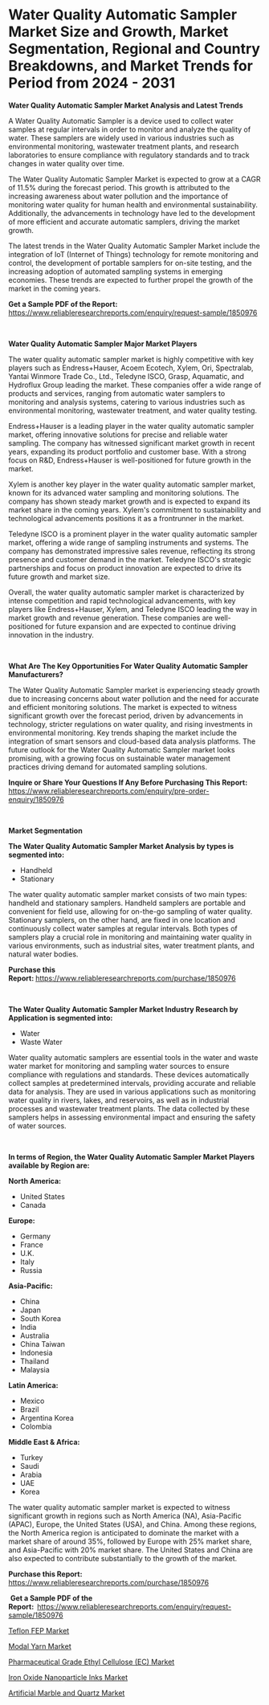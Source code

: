 <p><h1>Water Quality Automatic Sampler Market Size and Growth, Market Segmentation, Regional and Country Breakdowns, and Market Trends for Period from 2024 -  2031</h1></p><p><strong>Water Quality Automatic Sampler Market Analysis and Latest Trends</strong></p>
<p><p>A Water Quality Automatic Sampler is a device used to collect water samples at regular intervals in order to monitor and analyze the quality of water. These samplers are widely used in various industries such as environmental monitoring, wastewater treatment plants, and research laboratories to ensure compliance with regulatory standards and to track changes in water quality over time.</p><p>The Water Quality Automatic Sampler Market is expected to grow at a CAGR of 11.5% during the forecast period. This growth is attributed to the increasing awareness about water pollution and the importance of monitoring water quality for human health and environmental sustainability. Additionally, the advancements in technology have led to the development of more efficient and accurate automatic samplers, driving the market growth.</p><p>The latest trends in the Water Quality Automatic Sampler Market include the integration of IoT (Internet of Things) technology for remote monitoring and control, the development of portable samplers for on-site testing, and the increasing adoption of automated sampling systems in emerging economies. These trends are expected to further propel the growth of the market in the coming years.</p></p>
<p><strong>Get a Sample PDF of the Report:&nbsp;</strong> <a href="https://www.reliableresearchreports.com/enquiry/request-sample/1850976">https://www.reliableresearchreports.com/enquiry/request-sample/1850976</a></p>
<p>&nbsp;</p>
<p><strong>Water Quality Automatic Sampler Major Market Players</strong></p>
<p><p>The water quality automatic sampler market is highly competitive with key players such as Endress+Hauser, Acoem Ecotech, Xylem, Ori, Spectralab, Yantai Winmore Trade Co., Ltd., Teledyne ISCO, Grasp, Aquamatic, and Hydroflux Group leading the market. These companies offer a wide range of products and services, ranging from automatic water samplers to monitoring and analysis systems, catering to various industries such as environmental monitoring, wastewater treatment, and water quality testing.</p><p>Endress+Hauser is a leading player in the water quality automatic sampler market, offering innovative solutions for precise and reliable water sampling. The company has witnessed significant market growth in recent years, expanding its product portfolio and customer base. With a strong focus on R&D, Endress+Hauser is well-positioned for future growth in the market.</p><p>Xylem is another key player in the water quality automatic sampler market, known for its advanced water sampling and monitoring solutions. The company has shown steady market growth and is expected to expand its market share in the coming years. Xylem's commitment to sustainability and technological advancements positions it as a frontrunner in the market.</p><p>Teledyne ISCO is a prominent player in the water quality automatic sampler market, offering a wide range of sampling instruments and systems. The company has demonstrated impressive sales revenue, reflecting its strong presence and customer demand in the market. Teledyne ISCO's strategic partnerships and focus on product innovation are expected to drive its future growth and market size.</p><p>Overall, the water quality automatic sampler market is characterized by intense competition and rapid technological advancements, with key players like Endress+Hauser, Xylem, and Teledyne ISCO leading the way in market growth and revenue generation. These companies are well-positioned for future expansion and are expected to continue driving innovation in the industry.</p></p>
<p>&nbsp;</p>
<p><strong>What Are The Key Opportunities For Water Quality Automatic Sampler Manufacturers?</strong></p>
<p><p>The Water Quality Automatic Sampler market is experiencing steady growth due to increasing concerns about water pollution and the need for accurate and efficient monitoring solutions. The market is expected to witness significant growth over the forecast period, driven by advancements in technology, stricter regulations on water quality, and rising investments in environmental monitoring. Key trends shaping the market include the integration of smart sensors and cloud-based data analysis platforms. The future outlook for the Water Quality Automatic Sampler market looks promising, with a growing focus on sustainable water management practices driving demand for automated sampling solutions.</p></p>
<p><strong>Inquire or Share Your Questions If Any Before Purchasing This Report:</strong> <a href="https://www.reliableresearchreports.com/enquiry/pre-order-enquiry/1850976">https://www.reliableresearchreports.com/enquiry/pre-order-enquiry/1850976</a></p>
<p>&nbsp;</p>
<p><strong>Market Segmentation</strong></p>
<p><strong>The Water Quality Automatic Sampler Market Analysis by types is segmented into:</strong></p>
<p><ul><li>Handheld</li><li>Stationary</li></ul></p>
<p><p>The water quality automatic sampler market consists of two main types: handheld and stationary samplers. Handheld samplers are portable and convenient for field use, allowing for on-the-go sampling of water quality. Stationary samplers, on the other hand, are fixed in one location and continuously collect water samples at regular intervals. Both types of samplers play a crucial role in monitoring and maintaining water quality in various environments, such as industrial sites, water treatment plants, and natural water bodies.</p></p>
<p><strong>Purchase this Report:&nbsp;</strong><a href="https://www.reliableresearchreports.com/purchase/1850976">https://www.reliableresearchreports.com/purchase/1850976</a></p>
<p>&nbsp;</p>
<p><strong>The Water Quality Automatic Sampler Market Industry Research by Application is segmented into:</strong></p>
<p><ul><li>Water</li><li>Waste Water</li></ul></p>
<p><p>Water quality automatic samplers are essential tools in the water and waste water market for monitoring and sampling water sources to ensure compliance with regulations and standards. These devices automatically collect samples at predetermined intervals, providing accurate and reliable data for analysis. They are used in various applications such as monitoring water quality in rivers, lakes, and reservoirs, as well as in industrial processes and wastewater treatment plants. The data collected by these samplers helps in assessing environmental impact and ensuring the safety of water sources.</p></p>
<p>&nbsp;</p>
<p><strong>In terms of Region, the Water Quality Automatic Sampler Market Players available by Region are:</strong></p>
<p>
    <p> <strong> North America: </strong>
        <ul>
            <li>United States</li>
            <li>Canada</li>
        </ul>
        </p> 
    <p> <strong> Europe: </strong>
        <ul>
            <li>Germany</li>
            <li>France</li>
            <li>U.K.</li>
            <li>Italy</li>
            <li>Russia</li>
        </ul>
        </p> 
    <p> <strong> Asia-Pacific: </strong>
        <ul>
            <li>China</li>
            <li>Japan</li>
            <li>South Korea</li>
            <li>India</li>
            <li>Australia</li>
            <li>China Taiwan</li>
            <li>Indonesia</li>
            <li>Thailand</li>
            <li>Malaysia</li>
        </ul>
        </p> 
    <p> <strong> Latin America: </strong>
        <ul>
            <li>Mexico</li>
            <li>Brazil</li>
            <li>Argentina Korea</li>
            <li>Colombia</li>
        </ul>
        </p> 
    <p> <strong> Middle East & Africa: </strong>
        <ul>
            <li>Turkey</li>
            <li>Saudi</li>
            <li>Arabia</li>
            <li>UAE</li>
            <li>Korea</li>
        </ul>
    </p>
    </p>
<p><p>The water quality automatic sampler market is expected to witness significant growth in regions such as North America (NA), Asia-Pacific (APAC), Europe, the United States (USA), and China. Among these regions, the North America region is anticipated to dominate the market with a market share of around 35%, followed by Europe with 25% market share, and Asia-Pacific with 20% market share. The United States and China are also expected to contribute substantially to the growth of the market.</p></p>
<p><strong>Purchase this Report: </strong><a href="https://www.reliableresearchreports.com/purchase/1850976">https://www.reliableresearchreports.com/purchase/1850976</a></p>
<p>&nbsp;<strong>Get a Sample PDF of the Report:&nbsp;&nbsp;</strong><a href="https://www.reliableresearchreports.com/enquiry/request-sample/1850976">https://www.reliableresearchreports.com/enquiry/request-sample/1850976</a></p>
<p><strong></strong></p>
<p><p><a href="https://github.com/CliffMedina6/Market-Research-Report-List-3/blob/main/teflon-fep-market.md">Teflon FEP Market</a></p><p><a href="https://github.com/provorikovar/Market-Research-Report-List-3/blob/main/modal-yarn-market.md">Modal Yarn Market</a></p><p><a href="https://github.com/angelajermaine/Market-Research-Report-List-2/blob/main/pharmaceutical-grade-ethyl-cellulose-ec-market.md">Pharmaceutical Grade Ethyl Cellulose (EC) Market</a></p><p><a href="https://github.com/shotows/Market-Research-Report-List-1/blob/main/iron-oxide-nanoparticle-inks-market.md">Iron Oxide Nanoparticle Inks Market</a></p><p><a href="https://github.com/Sinjinluong3e0awx2m195k76/Market-Research-Report-List-1/blob/main/artificial-marble-and-quartz-market.md">Artificial Marble and Quartz Market</a></p></p>